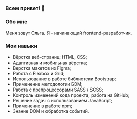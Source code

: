 ### Всем привет! 👋

### Обо мне

Меня зовут Ольга. Я - начинающий frontend-разработчик.

### Мои навыки

- Вёрстка веб-страниц: HTML, CSS;
- Адаптивная и мобильная вёрстка;
- Верстка макетов из Figma;
- Работа с Flexbox и Grid;
- Использование в работе библиотеки Bootstrap;
- Применение методологии БЭМ;
- Работа с препроцессорами SASS / SCSS;
- Контроль изменений кода проекта, работа на GitHub;
- Решение задач с использованием JavaScript;
- Применение в работе npm;
- Знание DOM и обработка событий.


